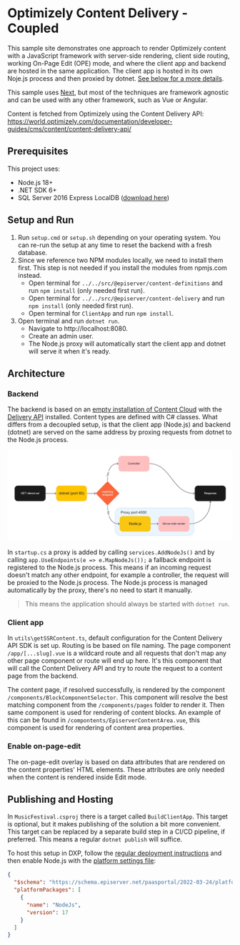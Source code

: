 # Optimizely Content Delivery - Coupled

This sample site demonstrates one approach to render Optimizely content with a JavaScript framework with server-side rendering, client side routing, working On-Page Edit (OPE) mode, and where the client app and backend are hosted in the same application. The client app is hosted in its own Noje.js process and then proxied by dotnet. [See below for a more details](#architecture).

This sample uses [Next](https://nextjs.org/), but most of the techniques are framework agnostic and can be used with any other framework, such as Vue or Angular.

Content is fetched from Optimizely using the Content Delivery API: https://world.optimizely.com/documentation/developer-guides/cms/content/content-delivery-api/

## Prerequisites

This project uses:
* Node.js 18+
* .NET SDK 6+
* SQL Server 2016 Express LocalDB ([download here](https://www.microsoft.com/en-us/sql-server/sql-server-downloads))

## Setup and Run

1. Run `setup.cmd` or `setup.sh` depending on your operating system. You can re-run the setup at any time to reset the backend with a fresh database.
2. Since we reference two NPM modules locally, we need to install them first. This step is not needed if you install the modules from npmjs.com instead.
    * Open terminal for `../../src/@episerver/content-definitions` and run `npm install` (only needed first run).
    * Open terminal for `../../src/@episerver/content-delivery` and run `npm install` (only needed first run).
    * Open terminal for `ClientApp` and run `npm install`.
3. Open terminal and run `dotnet run`.
    * Navigate to http://localhost:8080.
    * Create an admin user.
    * The Node.js proxy will automatically start the client app and dotnet will serve it when it's ready.

## Architecture

### Backend

The backend is based on an [empty installation of Content Cloud](https://docs.developers.optimizely.com/content-cloud/v12.0.0-content-cloud/docs/installing-optimizely-net-5) with the [Delivery API](https://docs.developers.optimizely.com/content-cloud/v1.5.0-content-delivery-api/docs/quick-start) installed. Content types are defined with C# classes. What differs from a decoupled setup, is that the client app (Node.js) and backend (dotnet) are served on the same address by proxing requests from dotnet to the Node.js process.

![Architecture diagram](diagram.jpg)

In `startup.cs` a proxy is added by calling `services.AddNodeJs()` and by calling `app.UseEndpoints(e => e.MapNodeJs());` a fallback endpoint is registered to the Node.js process. This means if an incoming request doesn't match any other endpoint, for example a controller, the request will be proxied to the Node.js process. The Node.js process is managed automatically by the proxy, there's no need to start it manually.

> This means the application should always be started with `dotnet run`.

### Client app

In `utils\getSSRContent.ts`, default configuration for the Content Delivery API SDK is set up. Routing is be based on file naming. The page component `/app/[...slug].vue` is a wildcard route and all requests that don't map any other page component or route will end up here. It's this component that will call the Content Delivery API and try to route the request to a content page from the backend. 

The content page, if resolved successfully, is rendered by the component  `/components/BlockComponentSelector`. This component will resolve the best matching component from the `/components/pages` folder to render it. Then same component is used for rendering of content blocks. An example of this can be found in `/compontents/EpiserverContentArea.vue`, this component is used for rendering of content area properties.

### Enable on-page-edit

The on-page-edit overlay is based on data attributes that are rendered on the content properties' HTML elements. These attributes are only needed when the content is rendered inside Edit mode.

## Publishing and Hosting

In `MusicFestival.csproj` there is a target called `BuildClientApp`. This target is optional, but it makes publishing of the solution a bit more convenient. This target can be replaced by a separate build step in a CI/CD pipeline, if preferred. This means a regular `dotnet publish` will suffice.

To host this setup in DXP, follow the [regular deployment instructions](https://docs.developers.optimizely.com/digital-experience-platform/v1.2.0-dxp-cloud-services/docs/deploy-using-code-packages) and then enable Node.js with the [platform settings file](https://docs.developers.optimizely.com/digital-experience-platform/v1.2.0-dxp-cloud-services/docs/code-package-format#platform-settings-file):
```json
{
  "$schema": "https://schema.episerver.net/paasportal/2022-03-24/platformschema.json",
  "platformPackages": [
    {
      "name": "NodeJs",
      "version": 17
    }
  ]
}
```
